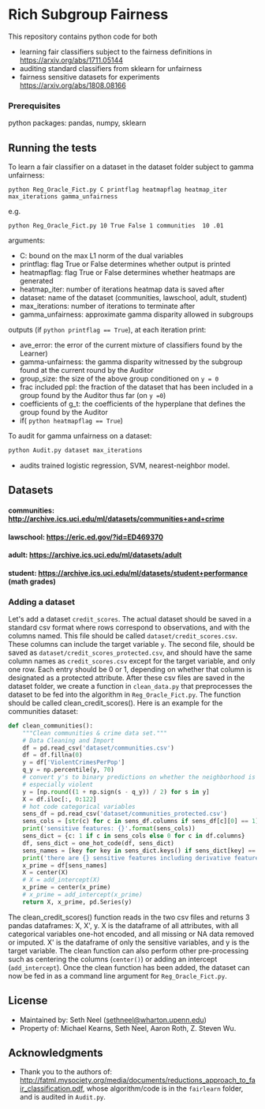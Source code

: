 # Rich Subgroup Fairness

This repository contains python code for both 
* learning fair classifiers subject to the fairness definitions in https://arxiv.org/abs/1711.05144
* auditing standard classifiers from sklearn for unfairness
* fairness sensitive datasets for experiments https://arxiv.org/abs/1808.08166

### Prerequisites

python packages: pandas, numpy, sklearn 

## Running the tests

To learn a fair classifier on a dataset in the dataset folder subject to gamma unfairness:
```
python Reg_Oracle_Fict.py C printflag heatmapflag heatmap_iter max_iterations gamma_unfairness
```
e.g. 
```
python Reg_Oracle_Fict.py 10 True False 1 communities  10 .01
```
arguments: 
* C: bound on the max L1 norm of the dual variables
* printflag: flag True or False determines whether output is printed
* heatmapflag: flag True or False determines whether heatmaps are generated 
* heatmap_iter:  number of iterations heatmap data is saved after
* dataset: name of the dataset (communities, lawschool, adult, student)
* max_iterations: number of iterations to terminate after
* gamma_unfairness: approximate gamma disparity allowed in subgroups

outputs (if ```python printflag == True```), at each iteration print: 
* ave_error: the error of the current mixture of classifiers found by the Learner)
* gamma-unfairness: the gamma disparity witnessed by the subgroup found at the current round by the Auditor
* group_size: the size of the above group conditioned on `y = 0`
* frac included ppl: the fraction of the dataset that has been included in a group found by the Auditor thus far (on `y =0`)
* coefficients of g_t: the coefficients of the hyperplane that defines the group found by the Auditor
* if( ```python heatmapflag == True```)

To audit for gamma unfairness on a dataset:
```python
python Audit.py dataset max_iterations 
```
* audits trained logistic regression, SVM, nearest-neighbor model. 
## Datasets
#### communities: http://archive.ics.uci.edu/ml/datasets/communities+and+crime
#### lawschool: https://eric.ed.gov/?id=ED469370
#### adult: https://archive.ics.uci.edu/ml/datasets/adult
#### student: https://archive.ics.uci.edu/ml/datasets/student+performance (math grades)


### Adding a dataset
Let's add a dataset `credit_scores`. The actual dataset
should be saved in a standard csv format where rows correspond to observations, and with the columns named.
This file should be called `dataset/credit_scores.csv`. These columns can include the target variable `y`. The second file, should be saved as `dataset/credit_scores_protected.csv`, and should have the same column names as `credit_scores.csv` except for the target variable, and only one row. Each entry should be 0 or 1, depending on whether that column is designated as a protected attribute. After these csv files are saved in the dataset folder, we create a function in `clean_data.py` that preprocesses the dataset to be fed into the algorithm in `Reg_Oracle_Fict.py`. The function should be called clean_credit_scores(). Here is an example for the communities dataset: 
```python
def clean_communities():
    """Clean communities & crime data set."""
    # Data Cleaning and Import
    df = pd.read_csv('dataset/communities.csv')
    df = df.fillna(0)
    y = df['ViolentCrimesPerPop']
    q_y = np.percentile(y, 70)
    # convert y's to binary predictions on whether the neighborhood is
    # especially violent
    y = [np.round((1 + np.sign(s - q_y)) / 2) for s in y]
    X = df.iloc[:, 0:122]
    # hot code categorical variables
    sens_df = pd.read_csv('dataset/communities_protected.csv')
    sens_cols = [str(c) for c in sens_df.columns if sens_df[c][0] == 1]
    print('sensitive features: {}'.format(sens_cols))
    sens_dict = {c: 1 if c in sens_cols else 0 for c in df.columns}
    df, sens_dict = one_hot_code(df, sens_dict)
    sens_names = [key for key in sens_dict.keys() if sens_dict[key] == 1]
    print('there are {} sensitive features including derivative features'.format(len(sens_names)))
    x_prime = df[sens_names]
    X = center(X)
    # X = add_intercept(X)
    x_prime = center(x_prime)
    # x_prime = add_intercept(x_prime)
    return X, x_prime, pd.Series(y)
   ```
   The clean_credit_scores() function reads in the two csv files and returns 3 pandas dataframes: X, X', y. 
   X is the dataframe of all attributes, with all categorical variables one-hot encoded, and all missing or NA data removed or imputed. X' is the dataframe 
   of only the sensitive variables, and y is the target variable. The clean function can also perform other pre-processing     such as centering the columns (`center()`) or adding an intercept (`add_intercept`). Once the clean function has been added, the dataset can now be fed in as a command line argument for `Reg_Oracle_Fict.py`.


## License
* Maintained by: Seth Neel (sethneel@wharton.upenn.edu)
* Property of: Michael Kearns, Seth Neel, Aaron Roth, Z. Steven Wu.

## Acknowledgments

* Thank you to the authors of: http://fatml.mysociety.org/media/documents/reductions_approach_to_fair_classification.pdf, whose algorithm/code is in the `fairlearn` folder, and is audited in `Audit.py`.
